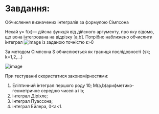 # Завдання:
Обчислення визначених інтегралів за формулою Сімпсона

Нехай y= f(x)— дійсна функція від дійсного аргументу, про яку відомо, що вона інтегрована на відрізку [a,b]. Потрібно наближено обчислити інтеграл ![image](https://user-images.githubusercontent.com/51787088/73772676-4744bc00-4789-11ea-9ca5-e70bbf0e38e6.png) із заданою точністю ε>0

За методом Сімпсона S обчислюється як границя послідовності {sk; k=1,2,…}

![image](https://user-images.githubusercontent.com/51787088/73772698-575c9b80-4789-11ea-9b6a-5f7555b758dc.png)

При тестуванні скористатися закономірностями:

1. Еліптичний інтеграл першого роду 10; M(a,b)арифметико-геометричне середню чисел a і b;
2. інтеграл Діріхле;
3. інтеграл Пуассона;
4. інтеграл Ейлера, 0<a<1.
